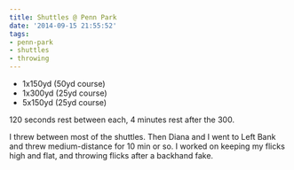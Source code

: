 ```yaml
---
title: Shuttles @ Penn Park
date: '2014-09-15 21:55:52'
tags:
- penn-park
- shuttles
- throwing
---
```


- 1x150yd (50yd course)
- 1x300yd (25yd course)
- 5x150yd (25yd course)

120 seconds rest between each, 4 minutes rest after the 300.

I threw between most of the shuttles. Then Diana and I went to Left Bank and threw medium-distance for 10 min or so. I worked on keeping my flicks high and flat, and throwing flicks after a backhand fake.
